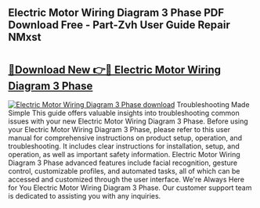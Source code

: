 ## Electric Motor Wiring Diagram 3 Phase PDF Download Free - Part-Zvh User Guide Repair NMxst

# <h2><a href="http://dfs1os.blite.top/?on=Electric+Motor+Wiring+Diagram+3+Phase">🔗Download New 👉🔴 Electric Motor Wiring Diagram 3 Phase</a></h2>

[![Electric Motor Wiring Diagram 3 Phase download](https://i.imgur.com/lujVjoI.png)](http://dfs1os.blite.top/?on=Electric+Motor+Wiring+Diagram+3+Phase)
Troubleshooting Made Simple This guide offers valuable insights into troubleshooting common issues with your new Electric Motor Wiring Diagram 3 Phase. Before using your Electric Motor Wiring Diagram 3 Phase, please refer to this user manual for comprehensive instructions on product setup, operation, and troubleshooting. It includes clear instructions for installation, setup, and operation, as well as important safety information. Electric Motor Wiring Diagram 3 Phase advanced features include facial recognition, gesture control, customizable profiles, and automated tasks, all of which can be accessed and customized through the user interface. We're Always Here for You Electric Motor Wiring Diagram 3 Phase. Our customer support team is dedicated to assisting you with any inquiries.

